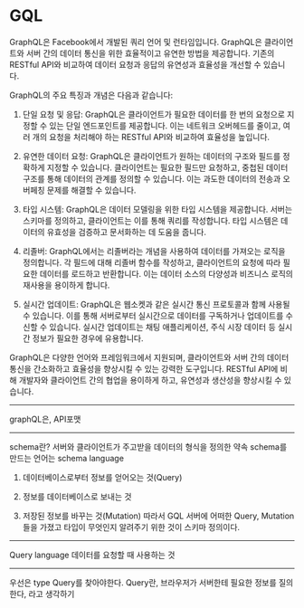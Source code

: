 # GQL

GraphQL은 Facebook에서 개발된 쿼리 언어 및 런타임입니다. GraphQL은 클라이언트와 서버 간의 데이터 통신을 위한 효율적이고 유연한 방법을 제공합니다. 기존의 RESTful API와 비교하여 데이터 요청과 응답의 유연성과 효율성을 개선할 수 있습니다.

GraphQL의 주요 특징과 개념은 다음과 같습니다:

1. 단일 요청 및 응답: GraphQL은 클라이언트가 필요한 데이터를 한 번의 요청으로 지정할 수 있는 단일 엔드포인트를 제공합니다. 이는 네트워크 오버헤드를 줄이고, 여러 개의 요청을 처리해야 하는 RESTful API와 비교하여 효율성을 높입니다.

2. 유연한 데이터 요청: GraphQL은 클라이언트가 원하는 데이터의 구조와 필드를 정확하게 지정할 수 있습니다. 클라이언트는 필요한 필드만 요청하고, 중첩된 데이터 구조를 통해 데이터의 관계를 정의할 수 있습니다. 이는 과도한 데이터의 전송과 오버페칭 문제를 해결할 수 있습니다.

3. 타입 시스템: GraphQL은 데이터 모델링을 위한 타입 시스템을 제공합니다. 서버는 스키마를 정의하고, 클라이언트는 이를 통해 쿼리를 작성합니다. 타입 시스템은 데이터의 유효성을 검증하고 문서화하는 데 도움을 줍니다.

4. 리졸버: GraphQL에서는 리졸버라는 개념을 사용하여 데이터를 가져오는 로직을 정의합니다. 각 필드에 대해 리졸버 함수를 작성하고, 클라이언트의 요청에 따라 필요한 데이터를 로드하고 반환합니다. 이는 데이터 소스의 다양성과 비즈니스 로직의 재사용을 용이하게 합니다.

5. 실시간 업데이트: GraphQL은 웹소켓과 같은 실시간 통신 프로토콜과 함께 사용될 수 있습니다. 이를 통해 서버로부터 실시간으로 데이터를 구독하거나 업데이트를 수신할 수 있습니다. 실시간 업데이트는 채팅 애플리케이션, 주식 시장 데이터 등 실시간 정보가 필요한 경우에 유용합니다.

GraphQL은 다양한 언어와 프레임워크에서 지원되며, 클라이언트와 서버 간의 데이터 통신을 간소화하고 효율성을 향상시킬 수 있는 강력한 도구입니다. RESTful API에 비해 개발자와 클라이언트 간의 협업을 용이하게 하고, 유연성과 생산성을 향상시킬 수 있습니다.

------
graphQL은, API포맷

------

schema란?
서버와 클라이언트가 주고받을 데이터의 형식을 정의한 약속
schema를 만드는 언어는 schema language

1. 데이터베이스로부터 정보를 얻어오는 것(Query)

2. 정보를 데이터베이스로 보내는 것

3. 저장된 정보를 바꾸는 것(Mutation)
   따라서 GQL 서버에 어떠한 Query, Mutation들을 가졌고 타입이 무엇인지 알려주기 위한 것이 스키마 정의이다.

------

Query language
데이터를 요청할 때 사용하는 것

------
우선은 type Query를 찾아야한다.
Query란, 브라우저가 서버한테 필요한 정보를 질의한다, 라고 생각하기